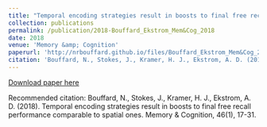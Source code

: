 ```yaml
---
title: "Temporal encoding strategies result in boosts to final free recall performance comparable to spatial ones"
collection: publications
permalink: /publication/2018-Bouffard_Ekstrom_Mem&Cog_2018
date: 2018
venue: 'Memory &amp; Cognition'
paperurl: 'http://nrbouffard.github.io/files/Bouffard_Ekstrom_Mem&Cog_2018.pdf'
citation: 'Bouffard, N., Stokes, J., Kramer, H. J., Ekstrom, A. D. (2018). Temporal encoding strategies result in boosts to final free recall performance comparable to spatial ones. Memory &amp; Cognition, 46(1), 17-31.'
---
```


<a href='http://nrbouffard.github.io/files/Bouffard_Ekstrom_Mem&Cog_2018.pdf'>Download paper here</a>

Recommended citation: Bouffard, N., Stokes, J., Kramer, H. J., Ekstrom, A. D. (2018). Temporal encoding strategies result in boosts to final free recall performance comparable to spatial ones. Memory & Cognition, 46(1), 17-31.